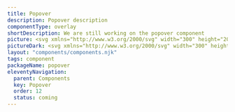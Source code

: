 ```yaml
---
title: Popover
description: Popover description
componentType: overlay
shortDescription: We are still working on the popover component
picture: <svg xmlns="http://www.w3.org/2000/svg" width="300" height="200" fill="none" aria-labelledby="popoverTitle popoverDesc" role="img"><title id="popoverTitle">Illustration of the popover component.</title><desc id="popoverDesc">An illustrated popover component representing popover component card.</desc><path fill="#fff" stroke="#EAEAEA" stroke-width="2" d="M102.342 74.111c-.455 0-.853-.17-1.104-.414l-5.875-5.716c-1.344-1.308-3.662-1.308-5.006 0l-5.875 5.716c-.251.244-.65.413-1.105.414h-16.34a3.37 3.37 0 0 0-3.37 3.37v52.149a3.37 3.37 0 0 0 3.37 3.37h165.926a3.37 3.37 0 0 0 3.37-3.37V77.482a3.37 3.37 0 0 0-3.37-3.37H102.342Z"/><path fill="#222" d="M79.984 98.815v-9.273h3.186c.683 0 1.299.095 1.849.284.56.18 1.005.489 1.337.925.331.436.497 1.029.497 1.778 0 .72-.166 1.313-.497 1.777-.332.465-.773.811-1.323 1.039a4.859 4.859 0 0 1-1.806.327h-1.152v3.143h-2.091Zm2.09-4.807H83.1c1.138 0 1.706-.493 1.706-1.48 0-.483-.151-.824-.455-1.023-.303-.2-.74-.299-1.308-.299h-.967v2.802ZM91.01 98.986a3.532 3.532 0 0 1-1.693-.427 3.379 3.379 0 0 1-1.266-1.266c-.322-.56-.483-1.228-.483-2.005 0-.787.16-1.456.483-2.006.323-.55.744-.967 1.266-1.251a3.442 3.442 0 0 1 1.692-.441c.598 0 1.157.147 1.679.44.521.285.943.703 1.265 1.252.323.55.484 1.219.484 2.006 0 .777-.161 1.446-.484 2.005-.322.55-.744.972-1.265 1.266a3.451 3.451 0 0 1-1.679.427Zm0-1.693c.426 0 .748-.18.966-.54.219-.37.328-.858.328-1.465 0-.617-.11-1.105-.328-1.465-.218-.36-.54-.54-.967-.54-.436 0-.763.18-.981.54-.209.36-.313.849-.313 1.465 0 .607.104 1.095.313 1.465.218.36.545.54.981.54ZM95.869 101.432v-9.671h1.707l.142.697h.057a3.82 3.82 0 0 1 .924-.612c.35-.17.711-.256 1.081-.256.853 0 1.527.327 2.02.981.493.645.739 1.513.739 2.603 0 .806-.142 1.493-.427 2.062-.284.57-.654 1.005-1.109 1.309a2.56 2.56 0 0 1-1.436.44c-.304 0-.598-.061-.882-.184a2.949 2.949 0 0 1-.797-.555l.072 1.124v2.062h-2.091Zm3.214-4.153c.36 0 .669-.166.925-.498.256-.332.384-.858.384-1.579 0-1.27-.408-1.905-1.224-1.905-.407 0-.81.213-1.208.64v2.887c.19.17.379.289.569.355.19.067.374.1.554.1ZM107.051 98.986a3.532 3.532 0 0 1-1.692-.427 3.373 3.373 0 0 1-1.266-1.266c-.323-.56-.484-1.228-.484-2.005 0-.787.161-1.456.484-2.006.322-.55.744-.967 1.266-1.251a3.442 3.442 0 0 1 1.692-.441c.597 0 1.157.147 1.678.44.522.285.944.703 1.266 1.252.322.55.484 1.219.484 2.006 0 .777-.162 1.446-.484 2.005-.322.55-.744.972-1.266 1.266a3.45 3.45 0 0 1-1.678.427Zm0-1.693c.427 0 .749-.18.967-.54.218-.37.327-.858.327-1.465 0-.617-.109-1.105-.327-1.465-.218-.36-.54-.54-.967-.54-.436 0-.763.18-.981.54-.209.36-.313.849-.313 1.465 0 .607.104 1.095.313 1.465.218.36.545.54.981.54ZM113.421 98.815l-2.375-7.054h2.105l.91 3.328c.095.35.185.71.27 1.08.095.36.19.726.284 1.096h.057l.256-1.096c.095-.37.19-.73.285-1.08l.924-3.328h2.006l-2.304 7.054h-2.418ZM122.29 98.986c-.673 0-1.28-.147-1.82-.441a3.22 3.22 0 0 1-1.28-1.266c-.313-.55-.47-1.214-.47-1.991 0-.768.157-1.427.47-1.977.322-.55.739-.972 1.251-1.266a3.108 3.108 0 0 1 1.607-.455c.674 0 1.228.152 1.664.455.446.294.778.697.996 1.209.227.502.341 1.076.341 1.72a5.148 5.148 0 0 1-.085.925h-4.224c.095.512.308.892.64 1.138.332.237.73.356 1.195.356.502 0 1.009-.157 1.521-.47l.697 1.266c-.36.247-.763.441-1.209.583a4.245 4.245 0 0 1-1.294.213Zm-1.564-4.466h2.545c0-.389-.094-.707-.284-.953-.18-.256-.479-.384-.896-.384-.322 0-.612.114-.868.341-.256.218-.421.55-.497.996ZM126.494 98.815V91.76h1.707l.142 1.237h.057c.256-.474.564-.825.924-1.053.36-.236.721-.355 1.081-.355.199 0 .365.014.498.043.133.019.246.052.341.1l-.341 1.805a2.613 2.613 0 0 0-.768-.113c-.266 0-.545.1-.839.298-.285.19-.522.522-.711.996v4.096h-2.091ZM82.757 117.949a4.472 4.472 0 0 1-1.82-.37 4.8 4.8 0 0 1-1.45-1.01l.71-.825c.332.351.72.635 1.166.853.456.209.925.313 1.409.313.616 0 1.095-.137 1.436-.412.341-.285.512-.654.512-1.109 0-.323-.071-.579-.213-.768a1.639 1.639 0 0 0-.555-.484 8.278 8.278 0 0 0-.782-.398l-1.337-.583a5.135 5.135 0 0 1-.882-.484 2.677 2.677 0 0 1-.725-.768c-.19-.313-.285-.697-.285-1.152 0-.474.124-.896.37-1.266a2.53 2.53 0 0 1 1.052-.881 3.373 3.373 0 0 1 1.508-.328c.56 0 1.076.109 1.55.328.474.208.877.483 1.21.824l-.64.768a3.183 3.183 0 0 0-.954-.64 2.702 2.702 0 0 0-1.166-.241c-.521 0-.943.123-1.266.369-.313.247-.469.579-.469.996 0 .294.076.54.228.74.16.189.36.346.597.469s.479.237.725.341l1.323.569c.36.152.683.337.967.555.294.208.526.469.697.782.17.303.256.687.256 1.152 0 .493-.128.943-.384 1.351-.256.398-.621.716-1.095.953s-1.038.356-1.693.356ZM87.652 120.693v-9.827h.967l.1.796h.043a5.337 5.337 0 0 1 1.024-.682c.379-.19.772-.285 1.18-.285.891 0 1.57.323 2.034.967.465.636.697 1.489.697 2.56 0 .778-.142 1.446-.427 2.006-.275.559-.64.986-1.095 1.28a2.606 2.606 0 0 1-1.465.441c-.322 0-.645-.072-.967-.214a4.924 4.924 0 0 1-.953-.583l.028 1.209v2.332h-1.166Zm2.859-3.726c.569 0 1.038-.242 1.408-.725.38-.493.569-1.166.569-2.02 0-.758-.142-1.37-.427-1.834-.275-.474-.74-.711-1.394-.711-.293 0-.592.08-.896.241a5.351 5.351 0 0 0-.953.697v3.627c.313.265.617.455.91.569.295.104.555.156.783.156ZM98.343 117.949a3.352 3.352 0 0 1-1.678-.427 3.165 3.165 0 0 1-1.195-1.252c-.294-.54-.44-1.185-.44-1.934 0-.758.146-1.408.44-1.948.303-.541.692-.958 1.166-1.252a2.79 2.79 0 0 1 1.494-.441c.881 0 1.56.294 2.033.882.484.588.726 1.375.726 2.361 0 .123-.005.246-.014.37 0 .113-.01.213-.029.298h-4.665c.048.73.275 1.313.683 1.75.417.436.957.654 1.621.654.332 0 .636-.048.91-.142.285-.105.555-.237.811-.399l.413.768c-.294.19-.631.356-1.01.498-.37.142-.792.214-1.266.214Zm-2.176-4.182h3.698c0-.701-.152-1.232-.455-1.593-.294-.369-.712-.554-1.252-.554-.484 0-.92.189-1.308.569-.38.369-.607.896-.683 1.578ZM105.327 117.949a3.245 3.245 0 0 1-1.649-.427 3.015 3.015 0 0 1-1.167-1.237c-.284-.541-.426-1.19-.426-1.949 0-.777.151-1.436.455-1.977.313-.54.72-.953 1.223-1.237a3.338 3.338 0 0 1 1.65-.427c.455 0 .844.081 1.166.242.332.161.616.351.853.569l-.597.768a2.857 2.857 0 0 0-.64-.441 1.574 1.574 0 0 0-.74-.171c-.417 0-.791.114-1.123.342-.322.218-.578.531-.768.938-.18.399-.27.863-.27 1.394 0 .787.194 1.427.583 1.92.398.484.915.725 1.55.725.322 0 .621-.066.896-.199.275-.142.517-.308.725-.497l.512.782a3.836 3.836 0 0 1-1.038.654 3.18 3.18 0 0 1-1.195.228ZM109.083 117.778v-6.912h1.166v6.912h-1.166Zm.597-8.334a.838.838 0 0 1-.569-.199c-.142-.143-.213-.332-.213-.569a.75.75 0 0 1 .213-.555.802.802 0 0 1 .569-.213.75.75 0 0 1 .555.213.724.724 0 0 1 .227.555.743.743 0 0 1-.227.569.783.783 0 0 1-.555.199ZM112.782 117.778v-5.959h-.939v-.882l.939-.071v-1.095c0-.702.161-1.257.484-1.664.331-.417.843-.626 1.536-.626.218 0 .426.024.625.071.199.038.375.09.527.157l-.256.896a1.907 1.907 0 0 0-.783-.171c-.644 0-.967.445-.967 1.337v1.095h1.465v.953h-1.465v5.959h-1.166ZM116.736 117.778v-6.912h1.166v6.912h-1.166Zm.597-8.334a.836.836 0 0 1-.569-.199c-.142-.143-.213-.332-.213-.569a.75.75 0 0 1 .213-.555.8.8 0 0 1 .569-.213.752.752 0 0 1 .782.768.746.746 0 0 1-.227.569.785.785 0 0 1-.555.199ZM122.966 117.949a3.245 3.245 0 0 1-1.649-.427 3.015 3.015 0 0 1-1.167-1.237c-.284-.541-.426-1.19-.426-1.949 0-.777.151-1.436.455-1.977.313-.54.72-.953 1.223-1.237a3.338 3.338 0 0 1 1.65-.427c.455 0 .844.081 1.166.242.332.161.616.351.853.569l-.597.768a2.88 2.88 0 0 0-.64-.441 1.574 1.574 0 0 0-.74-.171c-.417 0-.791.114-1.123.342-.323.218-.579.531-.768.938-.18.399-.27.863-.27 1.394 0 .787.194 1.427.583 1.92.398.484.915.725 1.55.725.322 0 .621-.066.896-.199.275-.142.517-.308.725-.497l.512.782a3.836 3.836 0 0 1-1.038.654 3.18 3.18 0 0 1-1.195.228ZM132.3 117.949a3.246 3.246 0 0 1-1.65-.427 3.006 3.006 0 0 1-1.166-1.237c-.285-.541-.427-1.19-.427-1.949 0-.777.152-1.436.455-1.977.313-.54.721-.953 1.223-1.237a3.338 3.338 0 0 1 1.65-.427c.455 0 .844.081 1.166.242.332.161.617.351.854.569l-.598.768a2.857 2.857 0 0 0-.64-.441 1.57 1.57 0 0 0-.739-.171c-.418 0-.792.114-1.124.342-.322.218-.578.531-.768.938-.18.399-.27.863-.27 1.394 0 .787.194 1.427.583 1.92.398.484.915.725 1.55.725.323 0 .621-.066.896-.199.275-.142.517-.308.726-.497l.512.782a3.826 3.826 0 0 1-1.039.654 3.178 3.178 0 0 1-1.194.228ZM138.438 117.949c-.56 0-1.086-.143-1.579-.427-.484-.285-.877-.697-1.181-1.237-.293-.541-.44-1.19-.44-1.949 0-.777.147-1.436.44-1.977.304-.54.697-.953 1.181-1.237a3.103 3.103 0 0 1 1.579-.427c.568 0 1.095.142 1.578.427.484.284.873.697 1.166 1.237.304.541.456 1.2.456 1.977 0 .759-.152 1.408-.456 1.949-.293.54-.682.952-1.166 1.237a3.062 3.062 0 0 1-1.578.427Zm0-.968c.597 0 1.076-.241 1.436-.725.37-.493.555-1.133.555-1.92 0-.796-.185-1.441-.555-1.934-.36-.493-.839-.74-1.436-.74-.588 0-1.067.247-1.437.74-.37.493-.555 1.138-.555 1.934 0 .787.185 1.427.555 1.92.37.484.849.725 1.437.725ZM143.458 117.778v-6.912h.967l.1.995h.042a5.32 5.32 0 0 1 1.053-.824 2.358 2.358 0 0 1 1.265-.342c.731 0 1.261.232 1.593.697.342.455.512 1.124.512 2.005v4.381h-1.166v-4.224c0-.645-.104-1.114-.313-1.408-.208-.294-.54-.441-.995-.441-.351 0-.669.09-.953.27-.275.18-.588.446-.939.797v5.006h-1.166ZM153.412 117.949c-.74 0-1.257-.214-1.551-.64-.284-.427-.426-.982-.426-1.664v-3.826h-1.024v-.882l1.081-.071.142-1.934h.981v1.934h1.863v.953h-1.863v3.84c0 .426.076.758.228.995.161.228.441.342.839.342.123 0 .256-.019.398-.057l.384-.128.228.882c-.19.066-.399.123-.626.17a2.577 2.577 0 0 1-.654.086ZM158.649 117.949a3.354 3.354 0 0 1-1.679-.427 3.168 3.168 0 0 1-1.194-1.252c-.294-.54-.441-1.185-.441-1.934 0-.758.147-1.408.441-1.948.303-.541.692-.958 1.166-1.252a2.79 2.79 0 0 1 1.493-.441c.882 0 1.56.294 2.034.882.484.588.725 1.375.725 2.361 0 .123-.004.246-.014.37 0 .113-.009.213-.028.298h-4.665c.047.73.275 1.313.682 1.75.418.436.958.654 1.622.654.332 0 .635-.048.91-.142a4.3 4.3 0 0 0 .811-.399l.412.768c-.294.19-.63.356-1.01.498a3.505 3.505 0 0 1-1.265.214Zm-2.176-4.182h3.697c0-.701-.151-1.232-.455-1.593-.294-.369-.711-.554-1.251-.554-.484 0-.92.189-1.309.569-.379.369-.607.896-.682 1.578ZM162.902 117.778v-6.912h.967l.1.995h.043a5.314 5.314 0 0 1 1.052-.824c.37-.228.792-.342 1.266-.342.73 0 1.261.232 1.593.697.341.455.512 1.124.512 2.005v4.381h-1.166v-4.224c0-.645-.105-1.114-.313-1.408-.209-.294-.541-.441-.996-.441-.351 0-.668.09-.953.27-.275.18-.588.446-.938.797v5.006h-1.167ZM172.856 117.949c-.739 0-1.256-.214-1.55-.64-.285-.427-.427-.982-.427-1.664v-3.826h-1.024v-.882l1.081-.071.142-1.934h.982v1.934h1.863v.953h-1.863v3.84c0 .426.076.758.227.995.161.228.441.342.839.342.124 0 .256-.019.399-.057l.384-.128.227.882c-.19.066-.398.123-.626.17a2.577 2.577 0 0 1-.654.086ZM180.694 117.949c-.863 0-1.555-.313-2.077-.939-.521-.635-.782-1.527-.782-2.674 0-.749.138-1.394.413-1.934.284-.55.654-.972 1.109-1.266a2.72 2.72 0 0 1 1.479-.441c.398 0 .744.071 1.038.214.294.142.593.336.896.583l-.057-1.181v-2.659h1.181v10.126h-.967l-.1-.811h-.043a4.14 4.14 0 0 1-.938.697c-.361.19-.745.285-1.152.285Zm.256-.982c.607 0 1.194-.317 1.763-.953v-3.612c-.294-.266-.578-.451-.853-.555a2.066 2.066 0 0 0-.825-.17c-.37 0-.706.113-1.01.341-.294.218-.531.526-.711.924-.18.389-.27.849-.27 1.38 0 .825.166 1.474.498 1.948.332.465.801.697 1.408.697ZM189.024 117.949a3.354 3.354 0 0 1-1.679-.427 3.168 3.168 0 0 1-1.194-1.252c-.294-.54-.441-1.185-.441-1.934 0-.758.147-1.408.441-1.948.303-.541.692-.958 1.166-1.252a2.79 2.79 0 0 1 1.493-.441c.882 0 1.56.294 2.034.882.484.588.725 1.375.725 2.361 0 .123-.004.246-.014.37 0 .113-.009.213-.028.298h-4.665c.047.73.275 1.313.682 1.75.418.436.958.654 1.622.654.332 0 .635-.048.91-.142a4.3 4.3 0 0 0 .811-.399l.412.768c-.294.19-.63.356-1.01.498a3.505 3.505 0 0 1-1.265.214Zm-2.176-4.182h3.697c0-.701-.151-1.232-.455-1.593-.294-.369-.711-.554-1.251-.554-.484 0-.92.189-1.309.569-.379.369-.607.896-.682 1.578ZM195.314 117.949c-.739 0-1.256-.214-1.55-.64-.284-.427-.426-.982-.426-1.664v-3.826h-1.024v-.882l1.08-.071.143-1.934h.981v1.934h1.863v.953h-1.863v3.84c0 .426.076.758.228.995.161.228.44.342.839.342.123 0 .256-.019.398-.057l.384-.128.227.882a4.939 4.939 0 0 1-.625.17 2.579 2.579 0 0 1-.655.086ZM199.231 117.949c-.578 0-1.062-.171-1.45-.512-.38-.351-.569-.835-.569-1.451 0-.759.336-1.337 1.01-1.735.682-.408 1.758-.692 3.228-.854 0-.294-.043-.573-.128-.839a1.203 1.203 0 0 0-.427-.64c-.199-.17-.488-.256-.867-.256-.398 0-.773.076-1.124.228a5.426 5.426 0 0 0-.938.512l-.456-.811a7.188 7.188 0 0 1 1.181-.597 3.928 3.928 0 0 1 1.536-.299c.844 0 1.455.261 1.835.782.379.512.568 1.2.568 2.063v4.238h-.967l-.099-.825h-.043a5.908 5.908 0 0 1-1.067.697 2.593 2.593 0 0 1-1.223.299Zm.342-.939c.332 0 .644-.081.938-.242.294-.161.607-.389.939-.683v-1.92c-1.147.143-1.953.356-2.418.64-.455.285-.682.65-.682 1.096 0 .388.118.673.355.853.237.171.526.256.868.256ZM204.805 117.778v-6.912h1.166v6.912h-1.166Zm.597-8.334a.834.834 0 0 1-.568-.199c-.143-.143-.214-.332-.214-.569 0-.228.071-.413.214-.555a.798.798 0 0 1 .568-.213.75.75 0 0 1 .555.213.725.725 0 0 1 .228.555.743.743 0 0 1-.228.569.783.783 0 0 1-.555.199ZM209.542 117.949c-.436 0-.753-.133-.952-.399-.19-.275-.285-.663-.285-1.166v-8.732h1.166v8.817c0 .181.033.313.1.399a.297.297 0 0 0 .227.113h.1c.038-.009.09-.019.156-.028l.157.882a1.009 1.009 0 0 1-.27.085 2.29 2.29 0 0 1-.399.029ZM213.736 117.949c-.493 0-.962-.091-1.408-.271a4.977 4.977 0 0 1-1.166-.682l.583-.783c.304.237.617.437.939.598a2.55 2.55 0 0 0 1.095.227c.455 0 .796-.104 1.024-.313.228-.218.341-.474.341-.768a.81.81 0 0 0-.241-.597 1.733 1.733 0 0 0-.598-.398 8.624 8.624 0 0 0-.739-.313c-.323-.123-.64-.261-.953-.412a2.375 2.375 0 0 1-.768-.612c-.199-.256-.299-.578-.299-.967 0-.56.209-1.024.626-1.394.427-.379 1.014-.569 1.763-.569.427 0 .825.076 1.195.228.37.151.688.336.953.554l-.569.74a3.729 3.729 0 0 0-.739-.441 2.041 2.041 0 0 0-.84-.171c-.436 0-.758.1-.967.299a.954.954 0 0 0-.298.697c0 .218.071.398.213.54.142.133.327.252.555.356.227.095.469.194.725.299.332.123.659.265.981.426.323.152.588.361.797.626.218.256.327.602.327 1.038 0 .37-.1.711-.299 1.024-.189.313-.474.564-.853.754-.37.19-.83.285-1.38.285ZM218.5 117.949a.862.862 0 0 1-.612-.242.896.896 0 0 1-.241-.64c0-.275.08-.493.241-.654a.835.835 0 0 1 .612-.256.77.77 0 0 1 .583.256c.171.161.256.379.256.654a.868.868 0 0 1-.256.64.794.794 0 0 1-.583.242Z"/></svg>
pictureDark: <svg xmlns="http://www.w3.org/2000/svg" width="300" height="200" fill="none" aria-labelledby="popoverDarkTitle popoverDarkDesc" role="img"><title id="popoverDarkTitle">Illustration of the popover component.</title><desc id="popoverDarkDesc">An illustrated popover component representing popover component card.</desc><path fill="#222" stroke="#3E3D3D" stroke-width="2" d="M102.342 74.111c-.455 0-.853-.17-1.104-.414l-5.875-5.716c-1.344-1.308-3.662-1.308-5.006 0l-5.875 5.716c-.25.244-.65.413-1.105.414h-16.34a3.37 3.37 0 0 0-3.37 3.37v52.149a3.37 3.37 0 0 0 3.37 3.37h165.926a3.37 3.37 0 0 0 3.37-3.37V77.482a3.37 3.37 0 0 0-3.37-3.37H102.342Z"/><path fill="#F4F4F4" d="M79.984 98.815v-9.273h3.186c.683 0 1.299.095 1.849.284.56.18 1.005.489 1.337.925.331.436.497 1.029.497 1.778 0 .72-.166 1.313-.497 1.777-.332.465-.773.811-1.323 1.039a4.859 4.859 0 0 1-1.806.327h-1.152v3.143h-2.091Zm2.09-4.807H83.1c1.138 0 1.706-.493 1.706-1.48 0-.483-.151-.824-.455-1.023-.303-.2-.74-.299-1.308-.299h-.967v2.802ZM91.01 98.986a3.532 3.532 0 0 1-1.693-.427 3.379 3.379 0 0 1-1.266-1.266c-.322-.56-.483-1.228-.483-2.005 0-.787.16-1.456.483-2.006.323-.55.744-.967 1.266-1.251a3.442 3.442 0 0 1 1.692-.441c.598 0 1.157.147 1.679.44.521.285.943.703 1.265 1.252.323.55.484 1.219.484 2.006 0 .777-.161 1.446-.484 2.005-.322.55-.744.972-1.265 1.266a3.451 3.451 0 0 1-1.679.427Zm0-1.693c.426 0 .748-.18.966-.54.219-.37.328-.858.328-1.465 0-.617-.11-1.105-.328-1.465-.218-.36-.54-.54-.967-.54-.436 0-.763.18-.981.54-.209.36-.313.849-.313 1.465 0 .607.104 1.095.313 1.465.218.36.545.54.981.54ZM95.869 101.432v-9.671h1.707l.142.697h.057a3.82 3.82 0 0 1 .924-.612c.35-.17.711-.256 1.081-.256.853 0 1.527.327 2.02.981.493.645.739 1.513.739 2.603 0 .806-.142 1.493-.427 2.062-.284.57-.654 1.005-1.109 1.309a2.56 2.56 0 0 1-1.436.44c-.304 0-.598-.061-.882-.184a2.949 2.949 0 0 1-.797-.555l.072 1.124v2.062h-2.091Zm3.214-4.153c.36 0 .669-.166.925-.498.256-.332.384-.858.384-1.579 0-1.27-.408-1.905-1.224-1.905-.407 0-.81.213-1.208.64v2.887c.19.17.379.289.569.355.19.067.374.1.554.1ZM107.051 98.986a3.532 3.532 0 0 1-1.692-.427 3.373 3.373 0 0 1-1.266-1.266c-.323-.56-.484-1.228-.484-2.005 0-.787.161-1.456.484-2.006.322-.55.744-.967 1.266-1.251a3.442 3.442 0 0 1 1.692-.441c.597 0 1.157.147 1.678.44.522.285.944.703 1.266 1.252.322.55.484 1.219.484 2.006 0 .777-.162 1.446-.484 2.005-.322.55-.744.972-1.266 1.266a3.45 3.45 0 0 1-1.678.427Zm0-1.693c.427 0 .749-.18.967-.54.218-.37.327-.858.327-1.465 0-.617-.109-1.105-.327-1.465-.218-.36-.54-.54-.967-.54-.436 0-.763.18-.981.54-.209.36-.313.849-.313 1.465 0 .607.104 1.095.313 1.465.218.36.545.54.981.54ZM113.421 98.815l-2.375-7.054h2.105l.91 3.328c.095.35.185.71.27 1.08.095.36.19.726.284 1.096h.057l.256-1.096c.095-.37.19-.73.285-1.08l.924-3.328h2.006l-2.304 7.054h-2.418ZM122.29 98.986c-.673 0-1.28-.147-1.82-.441a3.22 3.22 0 0 1-1.28-1.266c-.313-.55-.47-1.214-.47-1.991 0-.768.157-1.427.47-1.977.322-.55.739-.972 1.251-1.266a3.108 3.108 0 0 1 1.607-.455c.674 0 1.228.152 1.664.455.446.294.778.697.996 1.209.227.502.341 1.076.341 1.72a5.148 5.148 0 0 1-.085.925h-4.224c.095.512.308.892.64 1.138.332.237.73.356 1.195.356.502 0 1.009-.157 1.521-.47l.697 1.266c-.36.247-.763.441-1.209.583a4.245 4.245 0 0 1-1.294.213Zm-1.564-4.466h2.545c0-.389-.094-.707-.284-.953-.18-.256-.479-.384-.896-.384-.322 0-.612.114-.868.341-.256.218-.421.55-.497.996ZM126.494 98.815V91.76h1.707l.142 1.237h.057c.256-.474.564-.825.924-1.053.36-.236.721-.355 1.081-.355.199 0 .365.014.498.043.133.019.246.052.341.1l-.341 1.805a2.613 2.613 0 0 0-.768-.113c-.266 0-.545.1-.839.298-.285.19-.522.522-.711.996v4.096h-2.091ZM82.757 117.949a4.472 4.472 0 0 1-1.82-.37 4.8 4.8 0 0 1-1.45-1.01l.71-.825c.332.351.72.635 1.166.853.456.209.925.313 1.409.313.616 0 1.095-.137 1.436-.412.341-.285.512-.654.512-1.109 0-.323-.071-.579-.213-.768a1.639 1.639 0 0 0-.555-.484 8.278 8.278 0 0 0-.782-.398l-1.337-.583a5.135 5.135 0 0 1-.882-.484 2.677 2.677 0 0 1-.725-.768c-.19-.313-.285-.697-.285-1.152 0-.474.124-.896.37-1.266a2.53 2.53 0 0 1 1.052-.881 3.373 3.373 0 0 1 1.508-.328c.56 0 1.076.109 1.55.328.474.208.877.483 1.21.824l-.64.768a3.183 3.183 0 0 0-.954-.64 2.702 2.702 0 0 0-1.166-.241c-.521 0-.943.123-1.266.369-.313.247-.469.579-.469.996 0 .294.076.54.228.74.16.189.36.346.597.469s.479.237.725.341l1.323.569c.36.152.683.337.967.555.294.208.526.469.697.782.17.303.256.687.256 1.152 0 .493-.128.943-.384 1.351-.256.398-.621.716-1.095.953s-1.038.356-1.693.356ZM87.652 120.693v-9.827h.967l.1.796h.043a5.337 5.337 0 0 1 1.024-.682c.379-.19.772-.285 1.18-.285.891 0 1.57.323 2.034.967.465.636.697 1.489.697 2.56 0 .778-.142 1.446-.427 2.006-.275.559-.64.986-1.095 1.28a2.606 2.606 0 0 1-1.465.441c-.322 0-.645-.072-.967-.214a4.924 4.924 0 0 1-.953-.583l.028 1.209v2.332h-1.166Zm2.859-3.726c.569 0 1.038-.242 1.408-.725.38-.493.569-1.166.569-2.02 0-.758-.142-1.37-.427-1.834-.275-.474-.74-.711-1.394-.711-.293 0-.592.08-.896.241a5.351 5.351 0 0 0-.953.697v3.627c.313.265.617.455.91.569.295.104.555.156.783.156ZM98.343 117.949a3.352 3.352 0 0 1-1.678-.427 3.165 3.165 0 0 1-1.195-1.252c-.294-.54-.44-1.185-.44-1.934 0-.758.146-1.408.44-1.948.303-.541.692-.958 1.166-1.252a2.79 2.79 0 0 1 1.494-.441c.881 0 1.56.294 2.033.882.484.588.726 1.375.726 2.361 0 .123-.005.246-.014.37 0 .113-.01.213-.029.298h-4.665c.048.73.275 1.313.683 1.75.417.436.957.654 1.621.654.332 0 .636-.048.91-.142.285-.105.555-.237.811-.399l.413.768c-.294.19-.631.356-1.01.498-.37.142-.792.214-1.266.214Zm-2.176-4.182h3.698c0-.701-.152-1.232-.455-1.593-.294-.369-.712-.554-1.252-.554-.484 0-.92.189-1.308.569-.38.369-.607.896-.683 1.578ZM105.327 117.949a3.245 3.245 0 0 1-1.649-.427 3.015 3.015 0 0 1-1.167-1.237c-.284-.541-.426-1.19-.426-1.949 0-.777.151-1.436.455-1.977.313-.54.72-.953 1.223-1.237a3.338 3.338 0 0 1 1.65-.427c.455 0 .844.081 1.166.242.332.161.616.351.853.569l-.597.768a2.857 2.857 0 0 0-.64-.441 1.574 1.574 0 0 0-.74-.171c-.417 0-.791.114-1.123.342-.322.218-.578.531-.768.938-.18.399-.27.863-.27 1.394 0 .787.194 1.427.583 1.92.398.484.915.725 1.55.725.322 0 .621-.066.896-.199.275-.142.517-.308.725-.497l.512.782a3.836 3.836 0 0 1-1.038.654 3.18 3.18 0 0 1-1.195.228ZM109.083 117.778v-6.912h1.166v6.912h-1.166Zm.597-8.334a.838.838 0 0 1-.569-.199c-.142-.143-.213-.332-.213-.569a.75.75 0 0 1 .213-.555.802.802 0 0 1 .569-.213.75.75 0 0 1 .555.213.724.724 0 0 1 .227.555.743.743 0 0 1-.227.569.783.783 0 0 1-.555.199ZM112.782 117.778v-5.959h-.939v-.882l.939-.071v-1.095c0-.702.161-1.257.484-1.664.331-.417.843-.626 1.536-.626.218 0 .426.024.625.071.199.038.375.09.527.157l-.256.896a1.907 1.907 0 0 0-.783-.171c-.644 0-.967.445-.967 1.337v1.095h1.465v.953h-1.465v5.959h-1.166ZM116.736 117.778v-6.912h1.166v6.912h-1.166Zm.597-8.334a.836.836 0 0 1-.569-.199c-.142-.143-.213-.332-.213-.569a.75.75 0 0 1 .213-.555.8.8 0 0 1 .569-.213.752.752 0 0 1 .782.768.746.746 0 0 1-.227.569.785.785 0 0 1-.555.199ZM122.966 117.949a3.245 3.245 0 0 1-1.649-.427 3.015 3.015 0 0 1-1.167-1.237c-.284-.541-.426-1.19-.426-1.949 0-.777.151-1.436.455-1.977.313-.54.72-.953 1.223-1.237a3.338 3.338 0 0 1 1.65-.427c.455 0 .844.081 1.166.242.332.161.616.351.853.569l-.597.768a2.88 2.88 0 0 0-.64-.441 1.574 1.574 0 0 0-.74-.171c-.417 0-.791.114-1.123.342-.323.218-.579.531-.768.938-.18.399-.27.863-.27 1.394 0 .787.194 1.427.583 1.92.398.484.915.725 1.55.725.322 0 .621-.066.896-.199.275-.142.517-.308.725-.497l.512.782a3.836 3.836 0 0 1-1.038.654 3.18 3.18 0 0 1-1.195.228ZM132.3 117.949a3.246 3.246 0 0 1-1.65-.427 3.006 3.006 0 0 1-1.166-1.237c-.285-.541-.427-1.19-.427-1.949 0-.777.152-1.436.455-1.977.313-.54.721-.953 1.223-1.237a3.338 3.338 0 0 1 1.65-.427c.455 0 .844.081 1.166.242.332.161.617.351.854.569l-.598.768a2.857 2.857 0 0 0-.64-.441 1.57 1.57 0 0 0-.739-.171c-.418 0-.792.114-1.124.342-.322.218-.578.531-.768.938-.18.399-.27.863-.27 1.394 0 .787.194 1.427.583 1.92.398.484.915.725 1.55.725.323 0 .621-.066.896-.199.275-.142.517-.308.726-.497l.512.782a3.826 3.826 0 0 1-1.039.654 3.178 3.178 0 0 1-1.194.228ZM138.438 117.949c-.56 0-1.086-.143-1.579-.427-.484-.285-.877-.697-1.181-1.237-.293-.541-.44-1.19-.44-1.949 0-.777.147-1.436.44-1.977.304-.54.697-.953 1.181-1.237a3.103 3.103 0 0 1 1.579-.427c.568 0 1.095.142 1.578.427.484.284.873.697 1.166 1.237.304.541.456 1.2.456 1.977 0 .759-.152 1.408-.456 1.949-.293.54-.682.952-1.166 1.237a3.062 3.062 0 0 1-1.578.427Zm0-.968c.597 0 1.076-.241 1.436-.725.37-.493.555-1.133.555-1.92 0-.796-.185-1.441-.555-1.934-.36-.493-.839-.74-1.436-.74-.588 0-1.067.247-1.437.74-.37.493-.555 1.138-.555 1.934 0 .787.185 1.427.555 1.92.37.484.849.725 1.437.725ZM143.458 117.778v-6.912h.967l.1.995h.042a5.32 5.32 0 0 1 1.053-.824 2.358 2.358 0 0 1 1.265-.342c.731 0 1.261.232 1.593.697.342.455.512 1.124.512 2.005v4.381h-1.166v-4.224c0-.645-.104-1.114-.313-1.408-.208-.294-.54-.441-.995-.441-.351 0-.669.09-.953.27-.275.18-.588.446-.939.797v5.006h-1.166ZM153.412 117.949c-.74 0-1.257-.214-1.551-.64-.284-.427-.426-.982-.426-1.664v-3.826h-1.024v-.882l1.081-.071.142-1.934h.981v1.934h1.863v.953h-1.863v3.84c0 .426.076.758.228.995.161.228.441.342.839.342.123 0 .256-.019.398-.057l.384-.128.228.882c-.19.066-.399.123-.626.17a2.577 2.577 0 0 1-.654.086ZM158.649 117.949a3.354 3.354 0 0 1-1.679-.427 3.168 3.168 0 0 1-1.194-1.252c-.294-.54-.441-1.185-.441-1.934 0-.758.147-1.408.441-1.948.303-.541.692-.958 1.166-1.252a2.79 2.79 0 0 1 1.493-.441c.882 0 1.56.294 2.034.882.484.588.725 1.375.725 2.361 0 .123-.004.246-.014.37 0 .113-.009.213-.028.298h-4.665c.047.73.275 1.313.682 1.75.418.436.958.654 1.622.654.332 0 .635-.048.91-.142a4.3 4.3 0 0 0 .811-.399l.412.768c-.294.19-.63.356-1.01.498a3.505 3.505 0 0 1-1.265.214Zm-2.176-4.182h3.697c0-.701-.151-1.232-.455-1.593-.294-.369-.711-.554-1.251-.554-.484 0-.92.189-1.309.569-.379.369-.607.896-.682 1.578ZM162.902 117.778v-6.912h.967l.1.995h.043a5.314 5.314 0 0 1 1.052-.824c.37-.228.792-.342 1.266-.342.73 0 1.261.232 1.593.697.341.455.512 1.124.512 2.005v4.381h-1.166v-4.224c0-.645-.105-1.114-.313-1.408-.209-.294-.541-.441-.996-.441-.351 0-.668.09-.953.27-.275.18-.588.446-.938.797v5.006h-1.167ZM172.856 117.949c-.739 0-1.256-.214-1.55-.64-.285-.427-.427-.982-.427-1.664v-3.826h-1.024v-.882l1.081-.071.142-1.934h.982v1.934h1.863v.953h-1.863v3.84c0 .426.076.758.227.995.161.228.441.342.839.342.124 0 .256-.019.399-.057l.384-.128.227.882c-.19.066-.398.123-.626.17a2.577 2.577 0 0 1-.654.086ZM180.694 117.949c-.863 0-1.555-.313-2.077-.939-.521-.635-.782-1.527-.782-2.674 0-.749.138-1.394.413-1.934.284-.55.654-.972 1.109-1.266a2.72 2.72 0 0 1 1.479-.441c.398 0 .744.071 1.038.214.294.142.593.336.896.583l-.057-1.181v-2.659h1.181v10.126h-.967l-.1-.811h-.043a4.14 4.14 0 0 1-.938.697c-.361.19-.745.285-1.152.285Zm.256-.982c.607 0 1.194-.317 1.763-.953v-3.612c-.294-.266-.578-.451-.853-.555a2.066 2.066 0 0 0-.825-.17c-.37 0-.706.113-1.01.341-.294.218-.531.526-.711.924-.18.389-.27.849-.27 1.38 0 .825.166 1.474.498 1.948.332.465.801.697 1.408.697ZM189.024 117.949a3.354 3.354 0 0 1-1.679-.427 3.168 3.168 0 0 1-1.194-1.252c-.294-.54-.441-1.185-.441-1.934 0-.758.147-1.408.441-1.948.303-.541.692-.958 1.166-1.252a2.79 2.79 0 0 1 1.493-.441c.882 0 1.56.294 2.034.882.484.588.725 1.375.725 2.361 0 .123-.004.246-.014.37 0 .113-.009.213-.028.298h-4.665c.047.73.275 1.313.682 1.75.418.436.958.654 1.622.654.332 0 .635-.048.91-.142a4.3 4.3 0 0 0 .811-.399l.412.768c-.294.19-.63.356-1.01.498a3.505 3.505 0 0 1-1.265.214Zm-2.176-4.182h3.697c0-.701-.151-1.232-.455-1.593-.294-.369-.711-.554-1.251-.554-.484 0-.92.189-1.309.569-.379.369-.607.896-.682 1.578ZM195.314 117.949c-.739 0-1.256-.214-1.55-.64-.284-.427-.426-.982-.426-1.664v-3.826h-1.024v-.882l1.08-.071.143-1.934h.981v1.934h1.863v.953h-1.863v3.84c0 .426.076.758.228.995.161.228.44.342.839.342.123 0 .256-.019.398-.057l.384-.128.227.882a4.939 4.939 0 0 1-.625.17 2.579 2.579 0 0 1-.655.086ZM199.231 117.949c-.578 0-1.062-.171-1.45-.512-.38-.351-.569-.835-.569-1.451 0-.759.336-1.337 1.01-1.735.682-.408 1.758-.692 3.228-.854 0-.294-.043-.573-.128-.839a1.203 1.203 0 0 0-.427-.64c-.199-.17-.488-.256-.867-.256-.398 0-.773.076-1.124.228a5.426 5.426 0 0 0-.938.512l-.456-.811a7.188 7.188 0 0 1 1.181-.597 3.928 3.928 0 0 1 1.536-.299c.844 0 1.455.261 1.835.782.379.512.568 1.2.568 2.063v4.238h-.967l-.099-.825h-.043a5.908 5.908 0 0 1-1.067.697 2.593 2.593 0 0 1-1.223.299Zm.342-.939c.332 0 .644-.081.938-.242.294-.161.607-.389.939-.683v-1.92c-1.147.143-1.953.356-2.418.64-.455.285-.682.65-.682 1.096 0 .388.118.673.355.853.237.171.526.256.868.256ZM204.805 117.778v-6.912h1.166v6.912h-1.166Zm.597-8.334a.834.834 0 0 1-.568-.199c-.143-.143-.214-.332-.214-.569 0-.228.071-.413.214-.555a.798.798 0 0 1 .568-.213.75.75 0 0 1 .555.213.725.725 0 0 1 .228.555.743.743 0 0 1-.228.569.783.783 0 0 1-.555.199ZM209.542 117.949c-.436 0-.753-.133-.952-.399-.19-.275-.285-.663-.285-1.166v-8.732h1.166v8.817c0 .181.033.313.1.399a.297.297 0 0 0 .227.113h.1c.038-.009.09-.019.156-.028l.157.882a1.009 1.009 0 0 1-.27.085 2.29 2.29 0 0 1-.399.029ZM213.736 117.949c-.493 0-.962-.091-1.408-.271a4.977 4.977 0 0 1-1.166-.682l.583-.783c.304.237.617.437.939.598a2.55 2.55 0 0 0 1.095.227c.455 0 .796-.104 1.024-.313.228-.218.341-.474.341-.768a.81.81 0 0 0-.241-.597 1.733 1.733 0 0 0-.598-.398 8.624 8.624 0 0 0-.739-.313c-.323-.123-.64-.261-.953-.412a2.375 2.375 0 0 1-.768-.612c-.199-.256-.299-.578-.299-.967 0-.56.209-1.024.626-1.394.427-.379 1.014-.569 1.763-.569.427 0 .825.076 1.195.228.37.151.688.336.953.554l-.569.74a3.729 3.729 0 0 0-.739-.441 2.041 2.041 0 0 0-.84-.171c-.436 0-.758.1-.967.299a.954.954 0 0 0-.298.697c0 .218.071.398.213.54.142.133.327.252.555.356.227.095.469.194.725.299.332.123.659.265.981.426.323.152.588.361.797.626.218.256.327.602.327 1.038 0 .37-.1.711-.299 1.024-.189.313-.474.564-.853.754-.37.19-.83.285-1.38.285ZM218.5 117.949a.862.862 0 0 1-.612-.242.896.896 0 0 1-.241-.64c0-.275.08-.493.241-.654a.835.835 0 0 1 .612-.256.77.77 0 0 1 .583.256c.171.161.256.379.256.654a.868.868 0 0 1-.256.64.794.794 0 0 1-.583.242Z"/></svg>
layout: "components/components.njk"
tags: component
packageName: popover
eleventyNavigation:
  parent: Components
  key: Popover
  order: 12
  status: coming
---
```


